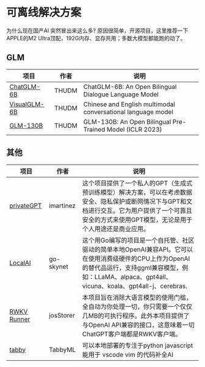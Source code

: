 #  可离线解决方案

为什么现在国产AI 突然冒出来这么多? 原因很简单，开源项目，这里推荐一下APPLE的M2 Ultra顶配，192G内存、显存共用；多数大模型都能跑的动了。

## GLM

| 项目                                                  | 作者  | 说明                                                         |
| ----------------------------------------------------- | ----- | ------------------------------------------------------------ |
| [ChatGLM-6B](https://github.com/THUDM/ChatGLM-6B)     | THUDM | ChatGLM-6B: An Open Bilingual Dialogue Language Model        |
| [VisualGLM-6B](https://github.com/THUDM/VisualGLM-6B) | THUDM | Chinese and English multimodal conversational language model |
| [GLM-130B](https://github.com/THUDM/GLM-130B)         | THUDM | GLM-130B: An Open Bilingual Pre-Trained Model (ICLR 2023)    |

## 其他

| 项目                                                    | 作者      | 说明                                                         |
| ------------------------------------------------------- | --------- | ------------------------------------------------------------ |
| [privateGPT](https://github.com/imartinez/privateGPT)   | imartinez | 这个项目提供了一个私人的GPT（生成式预训练模型）解决方案，可以在考虑数据安全、隐私保护或断网情况下与GPT和文档进行交互。它为用户提供了一个可靠且安全的方式来使用GPT模型，无论是用于个人用途还是商业应用。 |
| [LocalAI](https://github.com/go-skynet/LocalAI)         | go-skynet | 这个用Go编写的项目是一个自托管、社区驱动的简单本地OpenAI兼容API。它可以在使用消费级硬件的CPU上作为OpenAI的替代品运行，支持ggml兼容模型，例如：LLaMA、alpaca、gpt4all、vicuna、koala、gpt4all-j、cerebras. |
| [RWKV Runner](https://github.com/josStorer/RWKV-Runner) | josStorer | 本项目旨在消除大语言模型的使用门槛，全自动为你处理一切，你只需要一个仅仅几MB的可执行程序。此外本项目提供了与OpenAI API兼容的接口，这意味着一切ChatGPT客户端都是RWKV客户端。 |
| [tabby](https://github.com/TabbyML/tabby)               | TabbyML   | 可以本地部署的专注于python javascript 能用于 vscode vim 的代码补全AI |

